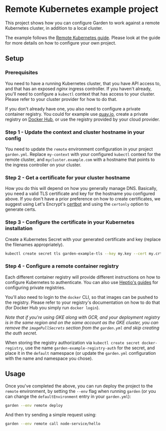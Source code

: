 # Remote Kubernetes example project

This project shows how you can configure Garden to work against a remote Kubernetes cluster, in addition to a local
cluster.

The example follows the [Remote Kubernetes guide](https://docs.garden.io/guides/remote-kubernetes.md). Please look
at the guide for more details on how to configure your own project.

## Setup

### Prerequisites

You need to have a running Kubernetes cluster, that you have API access to, and that has an exposed _nginx_ ingress
controller. If you haven't already, you'll need to configure a `kubectl` context that has access to your cluster.
Please refer to your cluster provider for how to do that.

If you don't already have one, you also need to configure a private container registry. You could for example use
[quay.io](https://quay.io), create a private registry on [Docker Hub](https://hub.docker.io), or use the registry
provided by your cloud provider.

### Step 1 - Update the context and cluster hostname in your config

You need to update the `remote` environment configuration in your project `garden.yml`.
Replace `my-context` with your configured `kubectl` context for the remote cluster, and `mycluster.example.com`
with a hostname that points to the ingress controller on your cluster.

### Step 2 - Get a certificate for your cluster hostname

How you do this will depend on how you generally manage DNS. Basically, you need a valid TLS certificate and key for
the hostname you configured above. If you don't have a prior preference on how to create certificates, we suggest using
Let's Encrypt's [certbot](https://certbot.eff.org) and using the `certonly` option to generate certs.

### Step 3 - Configure the certificate in your Kubernetes installation

Create a Kubernetes Secret with your generated certificate and key (replace the filenames appropriately).

```sh
kubectl create secret tls garden-example-tls --key my.key --cert my.crt
```

### Step 4 - Configure a remote container registry

Each different container registry will provide different instructions on how to configure Kubernetes to authenticate.
You can also use [Heptio's guides](http://docs.heptio.com/content/private-registries.html) for configuring private
registries.

You'll also need to login to the `docker` CLI, so that images can be pushed to the registry. Please refer
to your registry's documentation on how to do that (for Docker Hub you simply run `docker login`).

_Note that if you're using GKE along with GCR, and your deployment registry is in the same region and on the same
account as the GKE cluster, you can remove the `imagePullSecrets` section from the `garden.yml` and skip creating
the auth secret._

When storing the registry authorization via `kubectl create secret docker-registry`, use the name
`garden-example-registry-auth` for the secret, and place it in the `default` namespace (or update the `garden.yml`
configuration with the name and namespace you chose).

## Usage

Once you've completed the above, you can run deploy the project to the `remote` environment, by setting the
`--env` flag when running `garden` (or you can change the `defaultEnvironment` entry in your `garden.yml`):

```sh
garden --env remote deploy
```

And then try sending a simple request using:

```sh
garden --env remote call node-service/hello
```
